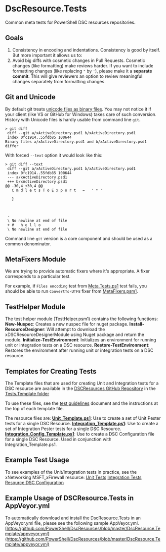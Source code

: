 # DscResource.Tests
Common meta tests for PowerShell DSC resources repositories.

## Goals

1. Consistency in encoding and indentations. 
Consistency is good by itself. But more important it allows us to:
2. Avoid big diffs with cosmetic changes in Pull Requests. 
Cosmetic changes (like formatting) make reviews harder.
If you want to include formatting changes (like replacing `"` by `'`), 
please make it a **separate commit**. 
This will give reviewers an option to review meaningful changes separately from formatting changes.


## Git and Unicode

By default git treats [unicode files as binary files](http://stackoverflow.com/questions/6855712/why-does-git-treat-this-text-file-as-a-binary-file).
You may not notice it if your client (like VS or GitHub for Windows) takes care of such conversion. 
History with Unicode files is hardly usable from command line `git`.

```
> git diff
 diff --git a/xActiveDirectory.psd1 b/xActiveDirectory.psd1
 index 0fc1914..55fdb85 100644
Binary files a/xActiveDirectory.psd1 and b/xActiveDirectory.psd1 differ
```

With forced `--text` option it would look like this:

```
> git diff --text
 diff --git a/xActiveDirectory.psd1 b/xActiveDirectory.psd1
 index 0fc1914..55fdb85 100644
 --- a/xActiveDirectory.psd1
 +++ b/xActiveDirectory.psd1
@@ -30,4 +30,4 @@
   C m d l e t s T o E x p o r t   =   ' * ' 
  
   } 
  
   
  
 - 
 \ No newline at end of file
 + #   h e l l o 
 \ No newline at end of file
```

Command line `git` version is a core component and should be used as a common denominator.


## MetaFixers Module

We are trying to provide automatic fixers where it's appropriate. A fixer corresponds to a particular test.

For example, if `Files encoding` test from [Meta.Tests.ps1](Meta.Tests.ps1) test fails, you should be able to run `ConvertTo-UTF8` fixer from [MetaFixers.psm1](MetaFixers.psm1).


## TestHelper Module

The test helper module (TestHelper.psm1) contains the following functions:
**New-Nuspec**: Creates a new nuspec file for nuget package.
**Install-ResourceDesigner**: Will attempt to download the xDSCResourceDesignerModule using Nuget package and return the module.
**Initialize-TestEnvironment**: Initializes an environment for running unit or integration tests on a DSC resource.
**Restore-TestEnvironment**: Restores the environment after running unit or integration tests on a DSC resource.


## Templates for Creating Tests

The Template files that are used for creating Unit and Integration tests for a DSC resource are available in the [DSCResources GitHub Repository](https://github.com/PowerShell/DscResources) in the [Tests.Template folder](https://github.com/PowerShell/DscResources/tree/master/Tests.Template)

To use these files, see the [test guidelines](https://github.com/PowerShell/DscResources/blob/master/TestsGuidelines.md) document and the instructions at the top of each template file.

The resource files are:
**[Unit_Template.ps1](https://github.com/PowerShell/DscResources/blob/dev/Tests.Template/Unit_Template.ps1)**: Use to create a set of Unit Pester tests for a single DSC Resource.
**[Integration_Template.ps1](https://github.com/PowerShell/DscResources/blob/dev/Tests.Template/Integration_Template.ps1)**: Use to create a set of Integration Pester tests for a single DSC Resource.
**[Integration_Config_Template.ps1](https://github.com/PowerShell/DscResources/blob/dev/Tests.Template/Integration_Config_Template.ps1)**: Use to create a DSC Configuration file for a single DSC Resource. Used in conjunction with Integration_Template.ps1.


## Example Test Usage 

To see examples of the Unit/Integration tests in practice, see the xNetworking MSFT_xFirewall resource:
[Unit Tests](https://github.com/PowerShell/xNetworking/blob/dev/Tests/Unit/MSFT_xFirewall.Tests.ps1)
[Integration Tests](https://github.com/PowerShell/xNetworking/blob/dev/Tests/Integration/MSFT_xFirewall.Integration.Tests.ps1)
[Resource DSC Configuration](https://github.com/PowerShell/xNetworking/blob/dev/Tests/Integration/MSFT_xFirewall.config.ps1)


## Example Usage of DSCResource.Tests in AppVeyor.yml

To automatically download and install the DscResource.Tests in an AppVeyor.yml file, please see the following sample AppVeyor.yml.
[https://github.com/PowerShell/DscResources/blob/master/DscResource.Template/appveyor.yml](https://github.com/PowerShell/DscResources/blob/master/DscResource.Template/appveyor.yml)
